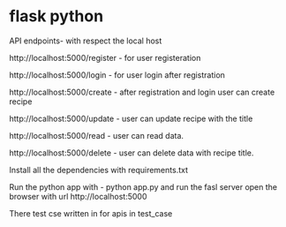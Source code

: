 # flask python

API endpoints- with respect the local host

http://localhost:5000/register - for user registeration 

http://localhost:5000/login - for user login after registration 

http://localhost:5000/create - after registration and login user can create recipe 

http://localhost:5000/update - user can update recipe with the title 

http://localhost:5000/read - user can read data. 

http://localhost:5000/delete - user can delete data with recipe title. 


Install all the dependencies with requirements.txt 

Run the python app with - python app.py and run the fasl server
open the browser with url http://localhost:5000

There test cse written in for apis in test_case 

